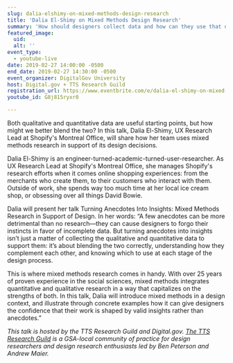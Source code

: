 ```yaml
---
slug: dalia-elshimy-on-mixed-methods-design-research
title: 'Dalia El-Shimy on Mixed Methods Design Research'
summary: 'How should designers collect data and how can they use that data to inform their work&#63; Dalia El-Shimy, UX Research Lead at Shopify&#39;s Montreal Office, will share how her team uses mixed methods research in support of its design decisions&#46;'
featured_image:
  uid:
  alt: ''
event_type:
  - youtube-live
date: 2019-02-27 14:00:00 -0500
end_date: 2019-02-27 14:30:00 -0500
event_organizer: DigitalGov University
host: Digital.gov + TTS Research Guild
registration_url: https://www.eventbrite.com/e/dalia-el-shimy-on-mixed-methods-research-in-support-of-design-registration-56943695125
youtube_id: G8j815ryxr0

---
```


Both qualitative and quantitative data are useful starting points, but how might we better blend the two? In this talk, Dalia El-Shimy, UX Research Lead at Shopify's Montreal Office, will share how her team uses mixed methods research in support of its design decisions.

Dalia El-Shimy is an engineer-turned-academic-turned-user-researcher. As UX Research Lead at Shopify's Montreal Office, she manages Shopify's research efforts when it comes online shopping experiences: from the merchants who create them, to their customers who interact with them. Outside of work, she spends way too much time at her local ice cream shop, or obsessing over all things David Bowie.

Dalia will present her talk Turning Anecdotes Into Insights: Mixed Methods Research in Support of Design. In her words: “A few anecdotes can be more detrimental than no research—they can cause designers to forgo their instincts in favor of incomplete data. But turning anecdotes into insights isn’t just a matter of collecting the qualitative and quantitative data to support them: it’s about blending the two correctly, understanding how they complement each other, and knowing which to use at each stage of the design process.

This is where mixed methods research comes in handy. With over 25 years of proven experience in the social sciences, mixed methods integrates quantitative and qualitative research in a way that capitalizes on the strengths of both. In this talk, Dalia will introduce mixed methods in a design context, and illustrate through concrete examples how it can give designers the confidence that their work is shaped by valid insights rather than anecdotes.”

_This talk is hosted by the TTS Research Guild and Digital.gov. [The TTS Research Guild](https://github.com/18F/g-research) is a GSA-local community of practice for design researchers and design research enthusiasts led by Ben Peterson and Andrew Maier._
